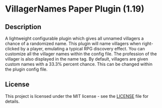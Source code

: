 <h1>VillagerNames Paper Plugin (1.19)</h1>

## Description
A lightweight configurable plugin which gives all unnamed villagers a chance of a randomized name. This plugin will name
villagers when right-clicked by a player, emulating a typical RPG discovery effect. You can customize all the villager
names within the config file. The profession of the villager is also displayed in the name tag. By default, villagers
are given custom names with a 33.3% percent chance. This can be changed within the plugin config file.

## License
This project is licensed under the MIT license - see the [LICENSE](LICENSE) file for details.
